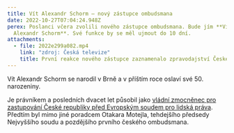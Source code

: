 ```yaml
---
title: Vít Alexandr Schorm – nový zástupce ombudsmana
date: 2022-10-27T07:04:24.948Z
perex: Poslanci včera zvolili nového zástupce ombudsmana. Bude jím **Vít
  Alexandr Schorm**. Své funkce by se měl ujmout do 10 dní.
attachments:
  - file: 2022e299a082.mp4
    link: "zdroj: Česká televize"
    title: První reakce nového zástupce zaznamenalo zpravodajství České televize
---
```

Vít Alexandr Schorm se narodil v Brně a v příštím roce oslaví své 50. narozeniny. 

Je právníkem a posledních dvacet let působil jako [vládní zmocněnec pro zastupování České republiky před Evropským soudem pro lidská práva](https://justice.cz/web/msp/zpravodaj). Předtím byl mimo jiné poradcem Otakara Motejla, tehdejšího předsedy Nejvyššího soudu a pozdějšího prvního českého ombudsmana.